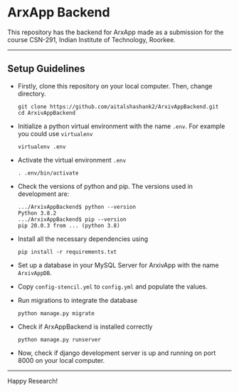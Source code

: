 # ArxApp Backend

This repository has the backend for ArxApp made as a submission for the course CSN-291, Indian Institute of Technology, Roorkee.

---

## Setup Guidelines

- Firstly, clone this repository on your local computer. Then, change directory.
	```
	git clone https://github.com/aitalshashank2/ArxivAppBackend.git
	cd ArxivAppBackend
	```
- Initialize a python virtual environment with the name ```.env```. For example you could use ```virtualenv```
	```
	virtualenv .env
	```

- Activate the virtual environment ```.env```
	```
	. .env/bin/activate
	```

- Check the versions of python and pip. The versions used in development are:
	```
	.../ArxivAppBackend$ python --version
	Python 3.8.2
	.../ArxivAppBackend$ pip --version
	pip 20.0.3 from ... (python 3.8)
	```

- Install all the necessary dependencies using
	```
	pip install -r requirements.txt
	```

- Set up a database in your MySQL Server for ArxivApp with the name ```ArxivAppDB```.
- Copy ```config-stencil.yml``` to ```config.yml``` and populate the values.

- Run migrations to integrate the database
	```
	python manage.py migrate
	```

- Check if ArxAppBackend is installed correctly
	```
	python manage.py runserver
	```

- Now, check if django development server is up and running on port 8000 on your local computer.

---

Happy Research!
